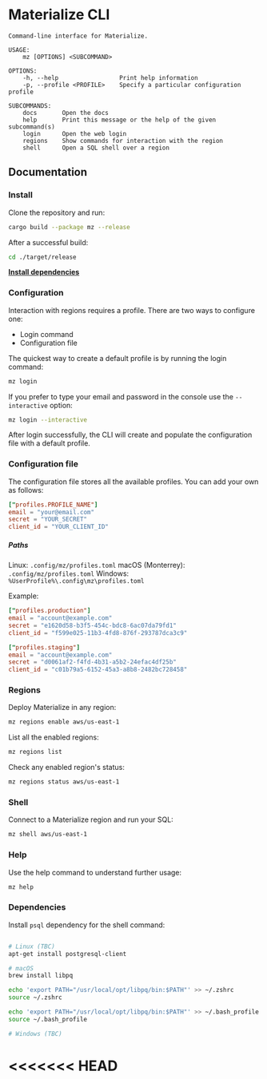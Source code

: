 # Materialize CLI

```shell
Command-line interface for Materialize.

USAGE:
    mz [OPTIONS] <SUBCOMMAND>

OPTIONS:
    -h, --help                 Print help information
    -p, --profile <PROFILE>    Specify a particular configuration profile

SUBCOMMANDS:
    docs       Open the docs
    help       Print this message or the help of the given subcommand(s)
    login      Open the web login
    regions    Show commands for interaction with the region
    shell      Open a SQL shell over a region
```

## Documentation

### Install

Clone the repository and run:

```bash
cargo build --package mz --release
```

After a successful build:

```bash
cd ./target/release
```

**[Install dependencies](#Dependencies)**

### Configuration

Interaction with regions requires a profile. There are two ways to configure one:

- Login command
- Configuration file

The quickest way to create a default profile is by running the login command:

```bash
mz login
```

If you prefer to type your email and password in the console use the `--interactive` option:

```bash
mz login --interactive
```

After login successfully, the CLI will create and populate the configuration file with a default profile.

### Configuration file

The configuration file stores all the available profiles. You can add your own as follows:

```TOML
["profiles.PROFILE_NAME"]
email = "your@email.com"
secret = "YOUR_SECRET"
client_id = "YOUR_CLIENT_ID"
```

##### Paths
Linux: `.config/mz/profiles.toml`
macOS (Monterrey): `.config/mz/profiles.toml`
Windows: `%UserProfile%\.config\mz\profiles.toml`

Example:
```TOML
["profiles.production"]
email = "account@example.com"
secret = "e1620d58-b3f5-454c-bdc8-6ac07da79fd1"
client_id = "f599e025-11b3-4fd8-876f-293787dca3c9"

["profiles.staging"]
email = "account@example.com"
secret = "d0061af2-f4fd-4b31-a5b2-24efac4df25b"
client_id = "c01b79a5-6152-45a3-a8b8-2482bc728458"
```

### Regions

Deploy Materialize in any region:

```bash
mz regions enable aws/us-east-1
```

List all the enabled regions:

```bash
mz regions list
```

Check any enabled region's status:

```bash
mz regions status aws/us-east-1
```

### Shell

Connect to a Materialize region and run your SQL:

```bash
mz shell aws/us-east-1
```

### Help

Use the help command to understand further usage:

```bash
mz help
```

### Dependencies

Install `psql` dependency for the shell command:

```bash

# Linux (TBC)
apt-get install postgresql-client

# macOS
brew install libpq

echo 'export PATH="/usr/local/opt/libpq/bin:$PATH"' >> ~/.zshrc
source ~/.zshrc

echo 'export PATH="/usr/local/opt/libpq/bin:$PATH"' >> ~/.bash_profile
source ~/.bash_profile

# Windows (TBC)
```
<<<<<<< HEAD
=======
